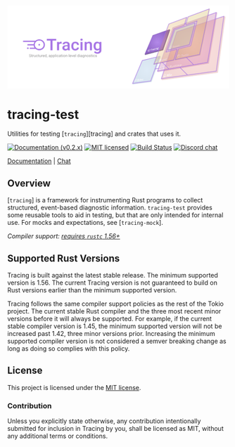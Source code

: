 ![Tracing — Structured, application-level diagnostics][splash]

[splash]: https://raw.githubusercontent.com/tokio-rs/tracing/main/assets/splash.svg

# tracing-test

Utilities for testing [`tracing`][tracing] and crates that uses it.

[![Documentation (v0.2.x)][docs-v0.2.x-badge]][docs-v0.2.x-url]
[![MIT licensed][mit-badge]][mit-url]
[![Build Status][actions-badge]][actions-url]
[![Discord chat][discord-badge]][discord-url]

[Documentation][docs-v0.2.x-url] | [Chat][discord-url]

[docs-v0.2.x-badge]: https://img.shields.io/badge/docs-v0.2.x-blue
[docs-v0.2.x-url]: https://tracing.rs/tracing_mock
[mit-badge]: https://img.shields.io/badge/license-MIT-blue.svg
[mit-url]: https://github.com/tokio-rs/tracing/blog/main/tracing-test/LICENSE
[actions-badge]: https://github.com/tokio-rs/tracing/workflows/CI/badge.svg
[actions-url]:https://github.com/tokio-rs/tracing/actions?query=workflow%3ACI
[discord-badge]: https://img.shields.io/discord/500028886025895936?logo=discord&label=discord&logoColor=white
[discord-url]: https://discord.gg/EeF3cQw

## Overview

[`tracing`] is a framework for instrumenting Rust programs to collect
structured, event-based diagnostic information. `tracing-test` provides
some reusable tools to aid in testing, but that are only intended for
internal use. For mocks and expectations, see [`tracing-mock`].

*Compiler support: [requires `rustc` 1.56+][msrv]*

[msrv]: #supported-rust-versions

## Supported Rust Versions

Tracing is built against the latest stable release. The minimum supported
version is 1.56. The current Tracing version is not guaranteed to build on Rust
versions earlier than the minimum supported version.

Tracing follows the same compiler support policies as the rest of the Tokio
project. The current stable Rust compiler and the three most recent minor
versions before it will always be supported. For example, if the current stable
compiler version is 1.45, the minimum supported version will not be increased
past 1.42, three minor versions prior. Increasing the minimum supported compiler
version is not considered a semver breaking change as long as doing so complies
with this policy.

## License

This project is licensed under the [MIT license][mit-url].

### Contribution

Unless you explicitly state otherwise, any contribution intentionally submitted
for inclusion in Tracing by you, shall be licensed as MIT, without any additional
terms or conditions.
